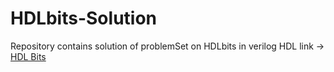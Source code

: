# HDLbits-Solution
Repository contains solution of problemSet on HDLbits in verilog HDL
link -> [HDL Bits](hdlbits.01xz.net/HDLbits)
